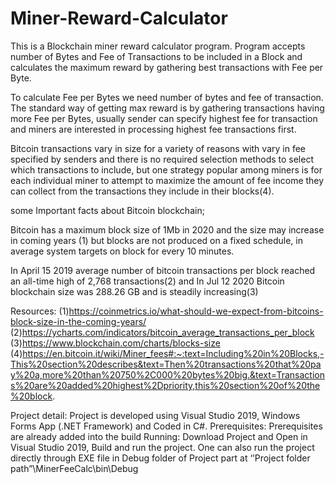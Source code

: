 # Miner-Reward-Calculator
This is a Blockchain miner reward calculator program. Program accepts number of Bytes and Fee of Transactions to be included in a Block and calculates the maximum reward by gathering best transactions with Fee per Byte.

To calculate Fee per Bytes we need number of bytes and fee of transaction. The standard way of getting max reward is by gathering transactions having more Fee per Bytes, usually sender can specify highest fee for transaction and miners are interested in processing highest fee transactions first.

Bitcoin transactions vary in size for a variety of reasons with vary in fee specified by senders and there is no required selection methods to select which transactions to include, but one strategy popular among miners is for each individual miner to attempt to maximize the amount of fee income they can collect from the transactions they include in their blocks(4). 

some Important facts about Bitcoin blockchain;

Bitcoin has a maximum block size of 1Mb in 2020 and the size may increase in coming years (1) but blocks are not produced on a fixed schedule, in average system targets on block for every 10 minutes. 

In April 15 2019 average number of bitcoin transactions per block reached an all-time high of 2,768 transactions(2) and In Jul 12 2020 Bitcoin blockchain size was 288.26 GB and is steadily increasing(3)

Resources:
(1)https://coinmetrics.io/what-should-we-expect-from-bitcoins-block-size-in-the-coming-years/
(2)https://ycharts.com/indicators/bitcoin_average_transactions_per_block
(3)https://www.blockchain.com/charts/blocks-size
(4)https://en.bitcoin.it/wiki/Miner_fees#:~:text=Including%20in%20Blocks,-This%20section%20describes&text=Then%20transactions%20that%20pay%20a,more%20than%20750%2C000%20bytes%20big.&text=Transactions%20are%20added%20highest%2Dpriority,this%20section%20of%20the%20block.

Project detail:
Project is developed using Visual Studio 2019, Windows Forms App (.NET Framework) and Coded in C#.
Prerequisites: 
Prerequisites are already added into the build
Running:
Download Project and Open in Visual Studio 2019, Build and run the project. One can also run the project directly through EXE file in Debug folder of Project part at ‘’Project folder path”\MinerFeeCalc\bin\Debug
